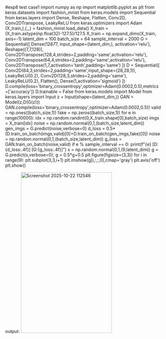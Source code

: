#exp8 test case1
import numpy as np
import matplotlib.pyplot as plt
from keras.datasets import fashion_mnist
from keras.models import Sequential
from keras.layers import Dense, Reshape, Flatten, Conv2D, Conv2DTranspose, LeakyReLU
from keras.optimizers import Adam
(X_train,_),(_,_) = fashion_mnist.load_data()
X_train = (X_train.astype(np.float32)-127.5)/127.5
X_train = np.expand_dims(X_train, axis=-1)
latent_dim = 100
batch_size = 64
sample_interval = 2000
G = Sequential([
    Dense(128*7*7, input_shape=(latent_dim,), activation='relu'),
    Reshape((7,7,128)),
    Conv2DTranspose(128,4,strides=2,padding='same',activation='relu'),
    Conv2DTranspose(64,4,strides=2,padding='same',activation='relu'),
    Conv2DTranspose(1,7,activation='tanh',padding='same')
])
D = Sequential([
    Conv2D(64,3,strides=2,padding='same',input_shape=(28,28,1)),
    LeakyReLU(0.2),
    Conv2D(128,3,strides=2,padding='same'),
    LeakyReLU(0.2),
    Flatten(),
    Dense(1,activation='sigmoid')
])
D.compile(loss='binary_crossentropy',optimizer=Adam(0.0002,0.5),metrics=['accuracy'])
D.trainable = False
from keras.models import Model
from keras.layers import Input
z = Input(shape=(latent_dim,))
GAN = Model(z,D(G(z)))
GAN.compile(loss='binary_crossentropy',optimizer=Adam(0.0002,0.5))
valid = np.ones((batch_size,1))
fake = np.zeros((batch_size,1))
for e in range(10000):
    idx = np.random.randint(0,X_train.shape[0],batch_size)
    imgs = X_train[idx]
    noise = np.random.normal(0,1,(batch_size,latent_dim))
    gen_imgs = G.predict(noise,verbose=0)
    d_loss = 0.5*(D.train_on_batch(imgs,valid)[0]+D.train_on_batch(gen_imgs,fake)[0])
    noise = np.random.normal(0,1,(batch_size,latent_dim))
    g_loss = GAN.train_on_batch(noise,valid)
    if e % sample_interval == 0:
        print(f"{e} [D:{d_loss:.4f}] [G:{g_loss:.4f}]")
        s = np.random.normal(0,1,(9,latent_dim))
        g = G.predict(s,verbose=0); g = 0.5*g+0.5
        plt.figure(figsize=(3,3))
        for i in range(9):
            plt.subplot(3,3,i+1)
            plt.imshow(g[i,:,:,0],cmap='gray')
            plt.axis('off')
        plt.show()


output:
<img width="293" height="518" alt="Screenshot 2025-10-22 112546" src="https://github.com/user-attachments/assets/fe0f9161-c40d-4b9b-8086-891d2853b73e" />
